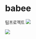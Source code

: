 # babee
팀프로젝트
<img src="https://capsule-render.vercel.app/api?type=waving&color:blue&height=200&section=header&text=TeamProject&fontSize=90" />

<div text-align="center">
<img src="https://github-readme-stats.vercel.app/api/top-langs/?username=mokapome&layout=compact" /><br><br>


</div>
